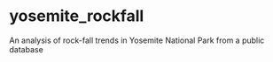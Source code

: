 # yosemite_rockfall
An analysis of rock-fall trends in Yosemite National Park from a public database